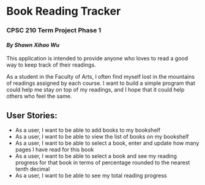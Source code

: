 # Book Reading Tracker
### CPSC 210 Term Project Phase 1
#### *By Shawn Xihao Wu*


This application is intended to provide anyone who loves to read a good way 
to keep track of their readings.

As a student in the Faculty of Arts, I often find myself lost in 
the mountains of readings assigned by each course. I want to build a simple program 
that could help me stay on top of my readings, and I hope that it could 
help others who feel the same.


## User Stories:

- As a user, I want to be able to add books to my bookshelf
- As a user, I want to be able to view the list of books on my bookshelf
- As a user, I want to be able to select a book, enter and update how many pages I have read for this book
- As a user, I want to be able to select a book and see my reading progress for that book in terms of percentage rounded to the nearest tenth decimal
- As a user, I want to be able to see my total reading progress

